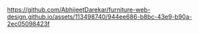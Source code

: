 

https://github.com/AbhijeetDarekar/furniture-web-design.github.io/assets/113498740/944ee686-b8bc-43e9-b90a-2ec05098423f

